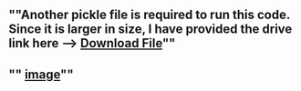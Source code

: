 ""Another pickle file is required to run this code. Since it is larger in size, I have provided the drive link here --> [Download File](https://drive.google.com/file/d/1xj9GenLnuaNOVCGMsZhxiFp5Atzp9uXQ/view?usp=sharing)""
---------------------------------------
"" [image](https://github.com/Nikilhari/Movie_recommendation_app/blob/main/Screenshot%20(101).png?raw=true)""
---------------------------------------

